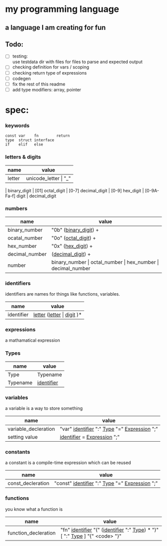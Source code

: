 # my programming language

## a language I am creating for fun

## Todo:
 - [ ] testing:  
    use testdata dir with files for files to parse and expected output
 - [ ] checking definition for vars / scoping
 - [ ] checking return type of expressions
 - [ ] codegen
 - [ ] fix the rest of this readme
 - [ ] add type modifiers: array, pointer

# spec:

### keywords
```
const var    fn        return
type  struct interface
if    elif   else
```

### letters & digits

name | value
-|-
letter | unicode_letter \| "_"
|
binary_digit  | [01]
octal_digit   | [0-7]
decimal_digit | [0-9]
hex_digit     | [0-9A-Fa-f]
digit         | decimal_digit

### numbers

name | value |
-|-
binary_number | "0b" ([binary_digit][let_and_d]) +
ocatal_number | "0o" ([octal_digit][let_and_d]) +
hex_number | "0x" ([hex_digit][let_and_d]) +
decimal_number | ([decimal_digit][let_and_d]) +
number | binary_number \| octal_number \| hex_number \| decimal_number

### identifiers

identifiers are names for things like functions, variables.

name | value
-|-
identifier | [letter][let_and_d] ([letter][let_and_d] \| [digit][let_and_d] )*

### expressions

a mathamatical expression

### Types

name | value
-|-
Type | Typename
Typename | [identifier][iden]

### variables

a variable is a way to store something

name | value
-|-
variable_decleration | "var" [identifier][iden] ":" [Type](#Types) "=" [Expression][expr] ";"
setting value | [identifier][iden] = [Expression][expr] ";"

### constants

a constant is a compile-time expression which can be reused

name | value
-|-
const_decleration | "const" [identifier][iden] ":" [Type](#Types) "=" [Expression][expr] ";"

### functions

you know what a function is

name | value
-|-
function_decleration | "fn" [identifier][iden] "(" ([identifier][iden] ":" [Type](#Types)) * ")" [ ":" [Type](#Types) ] "{" \<code> "}"


[let_and_d]: #letters-%26-digits
[iden]: #identifiers
[expr]: #expressions
